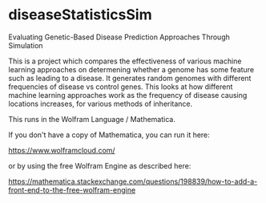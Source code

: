 # diseaseStatisticsSim
Evaluating Genetic-Based Disease Prediction Approaches Through Simulation

This is a project which compares the effectiveness of various machine learning approaches on determening whether a genome has some feature such as leading to a disease. It generates random genomes with different frequencies of disease vs control genes. This looks at how different machine learning approaches work as the frequency of disease causing locations increases, for various methods of inheritance.

This runs in the Wolfram Language / Mathematica.

If you don't have a copy of Mathematica, you can run it here:

https://www.wolframcloud.com/

or by using the free Wolfram Engine as described here:

https://mathematica.stackexchange.com/questions/198839/how-to-add-a-front-end-to-the-free-wolfram-engine
